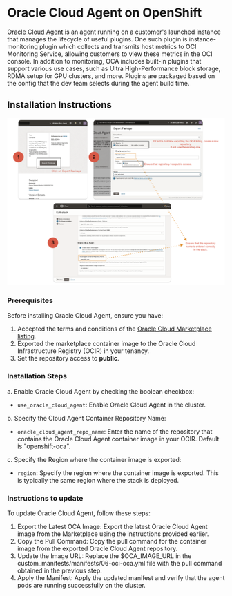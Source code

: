 # Oracle Cloud Agent on OpenShift

[Oracle Cloud Agent](https://docs.oracle.com/en-us/iaas/Content/Compute/Tasks/manage-plugins.htm) is an agent running on a customer's launched instance that manages the lifecycle of useful plugins. One such plugin is instance-monitoring plugin which collects and transmits host metrics to OCI Monitoring Service, allowing customers to view these metrics in the OCI console. In addition to monitoring, OCA includes built-in plugins that support various use cases, such as Ultra High-Performance block storage, RDMA setup for GPU clusters, and more. Plugins are packaged based on the config that the dev team selects during the agent build time.

## Installation Instructions

![OCA End to End Flow](./images/oca_e2e.png)

### Prerequisites
Before installing Oracle Cloud Agent, ensure you have:
1. Accepted the terms and conditions of the [Oracle Cloud Marketplace listing](https://cloud.oracle.com/marketplace/application/ocid1.mktpublisting.oc1.phx.amaaaaaabg7vt6ia6vyockkduxg2jvwmxzef7nliwilshjavyjrybs66g57q).
2. Exported the marketplace container image to the Oracle Cloud Infrastructure Registry (OCIR) in your tenancy.
3. Set the repository access to **public**.

### Installation Steps
a. Enable Oracle Cloud Agent by checking the boolean checkbox:
   - `use_oracle_cloud_agent`: Enable Oracle Cloud Agent in the cluster.

b. Specify the Cloud Agent Container Repository Name:
   - `oracle_cloud_agent_repo_name`: Enter the name of the repository that contains the Oracle Cloud Agent container image in your OCIR. Default is "openshift-oca".

c. Specify the Region where the container image is exported:
   - `region`: Specify the region where the container image is exported. This is typically the same region where the stack is deployed.

### Instructions to update
To update Oracle Cloud Agent, follow these steps:

1. Export the Latest OCA Image: Export the latest Oracle Cloud Agent image from the Marketplace using the instructions provided earlier.
2. Copy the Pull Command: Copy the pull command for the container image from the exported Oracle Cloud Agent repository.
3. Update the Image URL: Replace the $OCA_IMAGE_URL in the custom_manifests/manifests/06-oci-oca.yml file with the pull command obtained in the previous step.
4. Apply the Manifest: Apply the updated manifest and verify that the agent pods are running successfully on the cluster.
